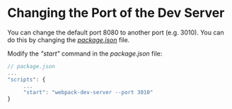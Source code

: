 # Changing the Port of the Dev Server

You can change the default port 8080 to another port \(e.g. 3010\). You can do this by changing the [_package.json_](https://docs.npmjs.com/getting-started/using-a-package.json) file.

Modify the _"start"_ command in the _package.json_ file:

```javascript
// package.json
...
"scripts": { 
     ... 
     "start": "webpack-dev-server --port 3010"
}
```

